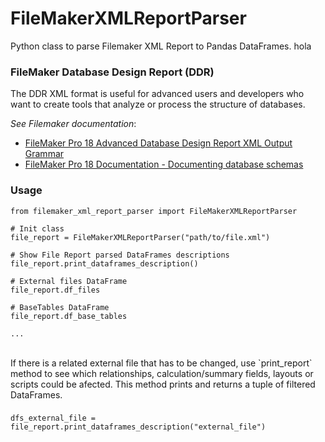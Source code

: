 # FileMakerXMLReportParser

Python class to parse Filemaker XML Report to Pandas DataFrames.
hola


### FileMaker Database Design Report (DDR) 

The DDR XML format is useful for advanced users and developers who want to create tools that analyze or process the structure of databases.

*See Filemaker documentation*:
* [FileMaker Pro 18 Advanced Database Design Report XML Output Grammar](https://fmhelp.filemaker.com/docs/18/en/ddrxml/)
* [FileMaker Pro 18 Documentation - Documenting database schemas](https://fmhelp.filemaker.com/help/18/fmp/en/index.html#page/FMP_Help/documenting-schemas.html)


### Usage

```
from filemaker_xml_report_parser import FileMakerXMLReportParser

# Init class 
file_report = FileMakerXMLReportParser("path/to/file.xml")

# Show File Report parsed DataFrames descriptions
file_report.print_dataframes_description()

# External files DataFrame
file_report.df_files

# BaseTables DataFrame
file_report.df_base_tables

...
```

<br>
If there is a related external file that has to be changed, use `print_report` method to see which relationships, calculation/summary fields, layouts or scripts could be afected. This method prints and returns a tuple of filtered DataFrames.


### 

```
dfs_external_file = file_report.print_dataframes_description("external_file")
```
